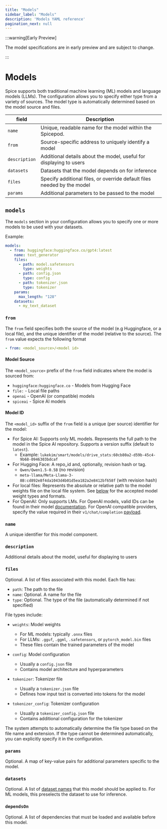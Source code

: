 ```yaml
---
title: "Models"
sidebar_label: "Models"
description: 'Models YAML reference'
pagination_next: null
---
```


:::warning[Early Preview]

The model specifications are in early preview and are subject to change.

:::

# Models

Spice supports both traditional machine learning (ML) models and language models (LLMs). The configuration allows you to specify either type from a variety of sources. The model type is automatically determined based on the model source and files.


| field         | Description                                                             |
| ------------- | ----------------------------------------------------------------------- |
| `name`        | Unique, readable name for the model within the Spicepod.                |
| `from`        | Source-specific address to uniquely identify a model                    |
| `description` | Additional details about the model, useful for displaying to users      |
| `datasets`    | Datasets that the model depends on for inference                        |
| `files`       | Specify additional files, or override default files needed by the model |
| `params`      | Additional parameters to be passed to the model                         |

## `models`

The `models` section in your configuration allows you to specify one or more models to be used with your datasets.

Example:

```yaml
models:
  - from: huggingface:huggingface.co/gpt4:latest
    name: text_generator
    files:
      - path: model.safetensors
        type: weights
      - path: config.json
        type: config
      - path: tokenizer.json
        type: tokenizer
    params:
      max_length: "128"
    datasets:
      - my_text_dataset
```

### `from`

The `from` field specifies both the source of the model (e.g Huggingface, or a local file), and the unique identifier of the model (relative to the source). The `from` value expects the following format

```yaml
- from: <model_source>/<model id>
```

#### Model Source

The `<model_source>` prefix of the `from` field indicates where the model is sourced from:

- `huggingface:huggingface.co` - Models from Hugging Face
- `file:` - Local file paths
- `openai` - OpenAI (or compatible) models
- `spiceai` - Spice AI models

#### Model ID

The `<model_id>` suffix of the `from` field is a unique (per source) identifier for the model:

- For Spice AI: Supports only ML models. Represents the full path to the model in the Spice AI repository. Supports a version suffix (default to `latest`).
  - Example: `lukekim/smart/models/drive_stats:60cb80a2-d59b-45c4-9b68-0946303bdcaf`
- For Hugging Face: A repo_id and, optionally, revision hash or tag.
    - `Qwen/Qwen1.5-0.5B` (no revision)
    - `meta-llama/Meta-Llama-3-8B:cd892e8f4da1043d4b01d5ea182a2e8412bf658f` (with revision hash)
- For local files: Represents the absolute or relative path to the model weights file on the local file system. See [below](#files) for the accepted model weight types and formats.
- For OpenAI: Only supports LMs. For OpenAI models, valid IDs can be found in their model [documentation](https://platform.openai.com/docs/models/continuous-model-upgrades). For OpenAI compatible providers, specify the value  required in their `v1/chat/completion` [payload](https://platform.openai.com/docs/api-reference/chat/create#chat-create-model).

### `name`

A unique identifier for this model component.

### `description`

Additional details about the model, useful for displaying to users 

### `files`

Optional. A list of files associated with this model. Each file has:

- `path`: The path to the file
- `name`: Optional. A name for the file
- `type`: Optional. The type of the file (automatically determined if not specified)

File types include:
- `weights`: Model weights
  - For ML models: typically `.onnx` files
  - For LLMs: `.gguf`, `.ggml`, `.safetensors`, or `pytorch_model.bin` files
  - These files contain the trained parameters of the model

- `config`: Model configuration
  - Usually a `config.json` file
  - Contains model architecture and hyperparameters

- `tokenizer`: Tokenizer file
  - Usually a `tokenizer.json` file
  - Defines how input text is converted into tokens for the model

- `tokenizer_config`: Tokenizer configuration
  - Usually a `tokenizer_config.json` file
  - Contains additional configuration for the tokenizer

The system attempts to automatically determine the file type based on the file name and extension. If the type cannot be determined automatically, you can explicitly specify it in the configuration.

### `params`

Optional. A map of key-value pairs for additional parameters specific to the model.

### `datasets`

Optional. A list of [dataset names](./datasets.md#name) that this model should be applied to. For ML models, this preselects the dataset to use for inference.

### `dependsOn`

Optional. A list of dependencies that must be loaded and available before this model.
